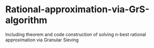 # Rational-approximation-via-GrS-algorithm
Including theorem and code construction of solving n-best rational approximation via Granular Sieving
